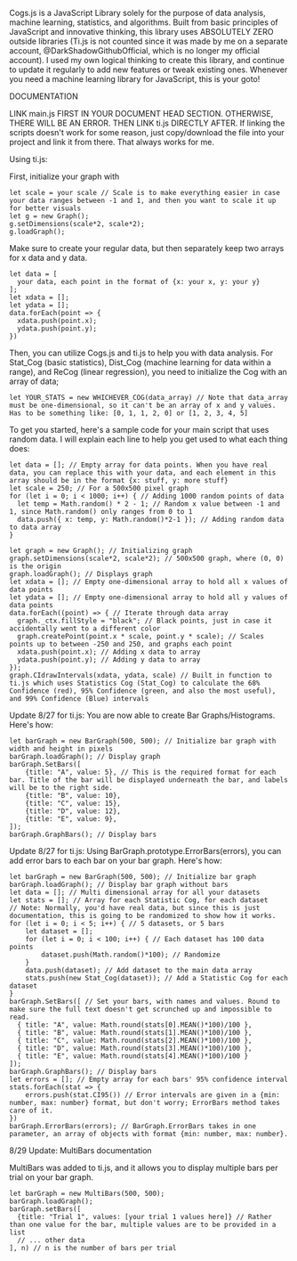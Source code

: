 Cogs.js is a JavaScript Library solely for the purpose of data analysis, machine learning, statistics, and algorithms. Built from basic principles of JavaScript and innovative thinking, this library uses ABSOLUTELY ZERO outside libraries (Ti.js is not counted since it was made by me on a separate account, @DarkShadowGithubOfficial, which is no longer my official account). I used my own logical thinking to create this library, and continue to update it regularly to add new features or tweak existing ones. Whenever you need a machine learning library for JavaScript, this is your goto!

DOCUMENTATION

LINK main.js FIRST IN YOUR DOCUMENT HEAD SECTION. OTHERWISE, THERE WILL BE AN ERROR.
THEN LINK ti.js DIRECTLY AFTER.
If linking the scripts doesn't work for some reason, just copy/download the file into your project and link it from there. That always works for me.

Using ti.js:

First, initialize your graph with
```
let scale = your scale // Scale is to make everything easier in case your data ranges between -1 and 1, and then you want to scale it up for better visuals
let g = new Graph();
g.setDimensions(scale*2, scale*2);
g.loadGraph();
```

Make sure to create your regular data, but then separately keep two arrays for x data and y data.

```
let data = [
  your data, each point in the format of {x: your x, y: your y}
];
let xdata = [];
let ydata = [];
data.forEach(point => {
  xdata.push(point.x);
  ydata.push(point.y);
})
```

Then, you can utilize Cogs.js and ti.js to help you with data analysis. For Stat_Cog (basic statistics), Dist_Cog (machine learning for data within a range), and ReCog (linear regression), you need to initialize the Cog with an array of data;

```
let YOUR_STATS = new WHICHEVER_COG(data_array) // Note that data_array must be one-dimensional, so it can't be an array of x and y values. Has to be something like: [0, 1, 1, 2, 0] or [1, 2, 3, 4, 5]
```

To get you started, here's a sample code for your main script that uses random data. I will explain each line to help you get used to what each thing does:

```
let data = []; // Empty array for data points. When you have real data, you can replace this with your data, and each element in this array should be in the format {x: stuff, y: more stuff}
let scale = 250; // For a 500x500 pixel graph
for (let i = 0; i < 1000; i++) { // Adding 1000 random points of data
  let temp = Math.random() * 2 - 1; // Random x value between -1 and 1, since Math.random() only ranges from 0 to 1
  data.push({ x: temp, y: Math.random()*2-1 }); // Adding random data to data array
}

let graph = new Graph(); // Initializing graph
graph.setDimensions(scale*2, scale*2); // 500x500 graph, where (0, 0) is the origin
graph.loadGraph(); // Displays graph
let xdata = []; // Empty one-dimensional array to hold all x values of data points
let ydata = []; // Empty one-dimensional array to hold all y values of data points
data.forEach((point) => { // Iterate through data array
  graph._ctx.fillStyle = "black"; // Black points, just in case it accidentally went to a different color
  graph.createPoint(point.x * scale, point.y * scale); // Scales points up to between -250 and 250, and graphs each point
  xdata.push(point.x); // Adding x data to array
  ydata.push(point.y); // Adding y data to array
});
graph.CIdrawIntervals(xdata, ydata, scale) // Built in function to ti.js which uses Statistics Cog (Stat_Cog) to calculate the 68% Confidence (red), 95% Confidence (green, and also the most useful), and 99% Confidence (Blue) intervals
```

Update 8/27 for ti.js:
You are now able to create Bar Graphs/Histograms. Here's how:
```
let barGraph = new BarGraph(500, 500); // Initialize bar graph with width and height in pixels
barGraph.loadGraph(); // Display graph
barGraph.SetBars([
    {title: "A", value: 5}, // This is the required format for each bar. Title of the bar will be displayed underneath the bar, and labels will be to the right side.
    {title: "B", value: 10},
    {title: "C", value: 15},
    {title: "D", value: 12},
    {title: "E", value: 9},
]);
barGraph.GraphBars(); // Display bars
```

Update 8/27 for ti.js:
Using BarGraph.prototype.ErrorBars(errors), you can add error bars to each bar on your bar graph. Here's how:
```
let barGraph = new BarGraph(500, 500); // Initialize bar graph
barGraph.loadGraph(); // Display bar graph without bars
let data = []; // Multi dimensional array for all your datasets
let stats = []; // Array for each Statistic Cog, for each dataset
// Note: Normally, you'd have real data, but since this is just documentation, this is going to be randomized to show how it works.
for (let i = 0; i < 5; i++) { // 5 datasets, or 5 bars
    let dataset = [];
    for (let i = 0; i < 100; i++) { // Each dataset has 100 data points
        dataset.push(Math.random()*100); // Randomize
    }
    data.push(dataset); // Add dataset to the main data array
    stats.push(new Stat_Cog(dataset)); // Add a Statistic Cog for each dataset
}
barGraph.SetBars([ // Set your bars, with names and values. Round to make sure the full text doesn't get scrunched up and impossible to read.
  { title: "A", value: Math.round(stats[0].MEAN()*100)/100 },
  { title: "B", value: Math.round(stats[1].MEAN()*100)/100 },
  { title: "C", value: Math.round(stats[2].MEAN()*100)/100 },
  { title: "D", value: Math.round(stats[3].MEAN()*100)/100 },
  { title: "E", value: Math.round(stats[4].MEAN()*100)/100 }
]);
barGraph.GraphBars(); // Display bars
let errors = []; // Empty array for each bars' 95% confidence interval
stats.forEach(stat => {
    errors.push(stat.CI95()) // Error intervals are given in a {min: number, max: number} format, but don't worry; ErrorBars method takes care of it.
})
barGraph.ErrorBars(errors); // BarGraph.ErrorBars takes in one parameter, an array of objects with format {min: number, max: number}.
```

8/29 Update: MultiBars documentation

MultiBars was added to ti.js, and it allows you to display multiple bars per trial on your bar graph.

```
let barGraph = new MultiBars(500, 500);
barGraph.loadGraph();
barGraph.setBars([
  {title: "Trial 1", values: [your trial 1 values here]} // Rather than one value for the bar, multiple values are to be provided in a list
  // ... other data
], n) // n is the number of bars per trial
```
